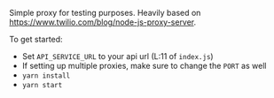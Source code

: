 Simple proxy for testing purposes. Heavily based on https://www.twilio.com/blog/node-js-proxy-server.

To get started:

- Set `API_SERVICE_URL` to your api url (L:11 of `index.js`)
- If setting up multiple proxies, make sure to change the `PORT` as well
- `yarn install`
- `yarn start`
